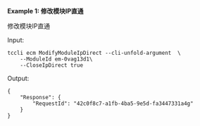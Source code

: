 **Example 1: 修改模块IP直通**

修改模块IP直通

Input: 

```
tccli ecm ModifyModuleIpDirect --cli-unfold-argument  \
    --ModuleId em-0vag13d1\
    --CloseIpDirect true
```

Output: 
```
{
    "Response": {
        "RequestId": "42c0f8c7-a1fb-4ba5-9e5d-fa3447331a4g"
    }
}
```

